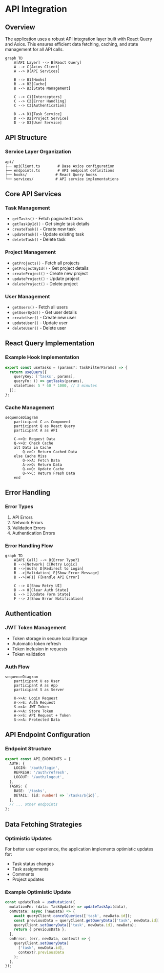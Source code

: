 # API Integration

## Overview

The application uses a robust API integration layer built with React Query and Axios. This ensures efficient data fetching, caching, and state management for all API calls.

```mermaid
graph TD
    A[API Layer] --> B[React Query]
    A --> C[Axios Client]
    A --> D[API Services]
    
    B --> B1[Hooks]
    B --> B2[Cache]
    B --> B3[State Management]
    
    C --> C1[Interceptors]
    C --> C2[Error Handling]
    C --> C3[Authentication]
    
    D --> D1[Task Service]
    D --> D2[Project Service]
    D --> D3[User Service]
```

## API Structure

### Service Layer Organization
```
api/
├── apiClient.ts        # Base Axios configuration
├── endpoints.ts        # API endpoint definitions
├── hooks/             # React Query hooks
└── services/          # API service implementations
```

## Core API Services

### Task Management
- `getTasks()` - Fetch paginated tasks
- `getTaskById()` - Get single task details
- `createTask()` - Create new task
- `updateTask()` - Update existing task
- `deleteTask()` - Delete task

### Project Management
- `getProjects()` - Fetch all projects
- `getProjectById()` - Get project details
- `createProject()` - Create new project
- `updateProject()` - Update project
- `deleteProject()` - Delete project

### User Management
- `getUsers()` - Fetch all users
- `getUserById()` - Get user details
- `createUser()` - Create new user
- `updateUser()` - Update user
- `deleteUser()` - Delete user

## React Query Implementation

### Example Hook Implementation
```typescript
export const useTasks = (params?: TaskFilterParams) => {
  return useQuery({
    queryKey: ['tasks', params],
    queryFn: () => getTasks(params),
    staleTime: 5 * 60 * 1000, // 5 minutes
  });
};
```

### Cache Management
```mermaid
sequenceDiagram
    participant C as Component
    participant Q as React Query
    participant A as API
    
    C->>Q: Request Data
    Q->>Q: Check Cache
    alt Data in Cache
        Q->>C: Return Cached Data
    else Cache Miss
        Q->>A: Fetch Data
        A->>Q: Return Data
        Q->>Q: Update Cache
        Q->>C: Return Fresh Data
    end
```

## Error Handling

### Error Types
1. API Errors
2. Network Errors
3. Validation Errors
4. Authentication Errors

### Error Handling Flow
```mermaid
graph TD
    A[API Call] --> B{Error Type?}
    B -->|Network| C[Retry Logic]
    B -->|Auth| D[Redirect to Login]
    B -->|Validation| E[Show Error Message]
    B -->|API| F[Handle API Error]
    
    C --> G[Show Retry UI]
    D --> H[Clear Auth State]
    E --> I[Update Form State]
    F --> J[Show Error Notification]
```

## Authentication

### JWT Token Management
- Token storage in secure localStorage
- Automatic token refresh
- Token inclusion in requests
- Token validation

### Auth Flow
```mermaid
sequenceDiagram
    participant U as User
    participant A as App
    participant S as Server
    
    U->>A: Login Request
    A->>S: Auth Request
    S->>A: JWT Token
    A->>A: Store Token
    A->>S: API Request + Token
    S->>A: Protected Data
```

## API Endpoint Configuration

### Endpoint Structure
```typescript
export const API_ENDPOINTS = {
  AUTH: {
    LOGIN: '/auth/login',
    REFRESH: '/auth/refresh',
    LOGOUT: '/auth/logout',
  },
  TASKS: {
    BASE: '/tasks',
    DETAIL: (id: number) => `/tasks/${id}`,
  },
  // ... other endpoints
};
```

## Data Fetching Strategies

### Optimistic Updates
For better user experience, the application implements optimistic updates for:
- Task status changes
- Task assignments
- Comments
- Project updates

### Example Optimistic Update
```typescript
const updateTask = useMutation({
  mutationFn: (data: TaskUpdate) => updateTaskApi(data),
  onMutate: async (newData) => {
    await queryClient.cancelQueries(['task', newData.id]);
    const previousData = queryClient.getQueryData(['task', newData.id]);
    queryClient.setQueryData(['task', newData.id], newData);
    return { previousData };
  },
  onError: (err, newData, context) => {
    queryClient.setQueryData(
      ['task', newData.id],
      context?.previousData
    );
  },
});
```